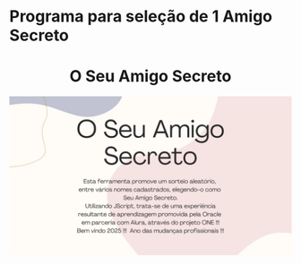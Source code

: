 # Programa para seleção de 1 Amigo Secreto

<h1 align="center"> O Seu Amigo Secreto </h1>

![Apresentação Resumida](assets/Read-me.jpg)